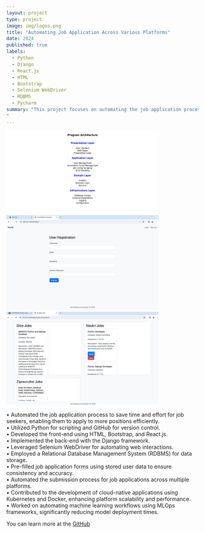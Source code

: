 ```yaml
---
layout: project
type: project
image: img/logos.png
title: "Automating Job Application Across Various Platforms"
date: 2024
published: true
labels:
  - Python
  - Django
  - React.js
  - HTML
  - Bootstrap
  - Selenium WebDriver
  - RDBMS
  - Pycharm
summary: "This project focuses on automating the job application process to streamline the efforts of job seekers. By leveraging cutting-edge technologies, the system allows users to apply for multiple job positions efficiently and accurately. It integrates front-end and back-end systems with automation tools to simplify repetitive tasks, ensuring a seamless experience for users. This project demonstrates expertise in full-stack development and automation.
"
---
```


<div class="text-center p-4">
  <img width="400px" src="../img/job-application/Picture1.png" class="img-thumbnail" >
  <img width="400px" src="../img/job-application/Picture2.png" class="img-thumbnail" >
  <img width="400px" src="../img/job-application/Picture3.png" class="img-thumbnail" >

</div>

• Automated the job application process to save time and effort for job seekers, enabling them to apply to more positions efficiently.<br>
• Utilized Python for scripting and GitHub for version control.<br>
• Developed the front-end using HTML, Bootstrap, and React.js.<br>
• Implemented the back-end with the Django framework.<br>
• Leveraged Selenium WebDriver for automating web interactions.<br>
• Employed a Relational Database Management System (RDBMS) for data storage.<br>
• Pre-filled job application forms using stored user data to ensure consistency and accuracy.<br>
• Automated the submission process for job applications across multiple platforms.<br>
• Contributed to the development of cloud-native applications using Kubernetes and Docker, enhancing platform
scalability and performance.<br>
• Worked on automating machine learning workflows using MLOps frameworks, significantly reducing model
deployment times.<br>

You can learn more at the [GitHub](https://github.com/ParameswariE/Automating-Job-Application)
